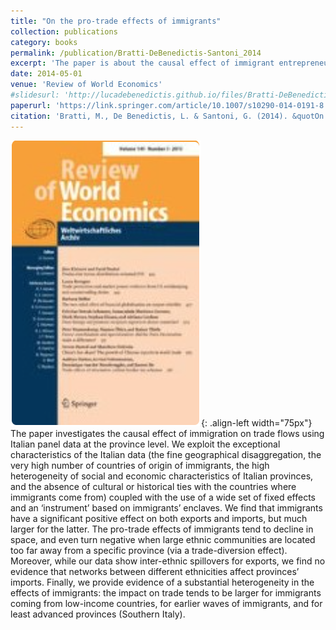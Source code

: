 ```yaml
---
title: "On the pro-trade effects of immigrants"
collection: publications
category: books
permalink: /publication/Bratti-DeBenedictis-Santoni_2014
excerpt: 'The paper is about the causal effect of immigrant entrepreneurs on trade flows at the province level.'
date: 2014-05-01
venue: 'Review of World Economics'
#slidesurl: 'http://lucadebenedictis.github.io/files/Bratti-DeBenedictis-Santoni_2014 - Slides.pdf'
paperurl: 'https://link.springer.com/article/10.1007/s10290-014-0191-8'
citation: 'Bratti, M., De Benedictis, L. & Santoni, G. (2014). &quotOn the pro-trade effects of immigrants&quot; <i>Review of World Economics</i>. 150, 557–594'
---
```


![Pub1](/images/RWE.png){: .align-left width="75px"} The paper investigates the causal effect of immigration on trade flows using Italian panel data at the province level. We exploit the exceptional characteristics of the Italian data (the fine geographical disaggregation, the very high number of countries of origin of immigrants, the high heterogeneity of social and economic characteristics of Italian provinces, and the absence of cultural or historical ties with the countries where immigrants come from) coupled with the use of a wide set of fixed effects and an ‘instrument’ based on immigrants’ enclaves. We find that immigrants have a significant positive effect on both exports and imports, but much larger for the latter. The pro-trade effects of immigrants tend to decline in space, and even turn negative when large ethnic communities are located too far away from a specific province (via a trade-diversion effect). Moreover, while our data show inter-ethnic spillovers for exports, we find no evidence that networks between different ethnicities affect provinces’ imports. Finally, we provide evidence of a substantial heterogeneity in the effects of immigrants: the impact on trade tends to be larger for immigrants coming from low-income countries, for earlier waves of immigrants, and for least advanced provinces (Southern Italy).
